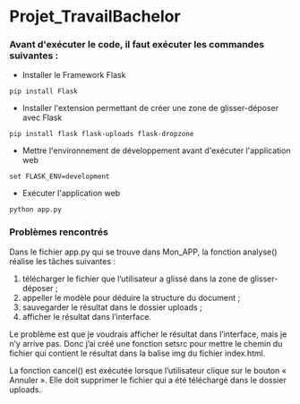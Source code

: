 # Projet_TravailBachelor

### Avant d'exécuter le code, il faut exécuter les commandes suivantes :

* Installer le Framework Flask

<code>pip install Flask</code>

* Installer l'extension permettant de créer une zone de glisser-déposer avec Flask

<code>pip install flask flask-uploads flask-dropzone</code>

* Mettre l'environnement de développement avant d'exécuter l'application web

<code>set FLASK_ENV=development</code>

* Exécuter l'application web

<code>python app.py</code>

### Problèmes rencontrés

Dans le fichier app.py qui se trouve dans Mon_APP, la fonction analyse() réalise les tâches suivantes :
1.	télécharger le fichier que l’utilisateur a glissé dans la zone de glisser-déposer ;
2.	appeller le modèle pour déduire la structure du document ;
3.	sauvegarder le résultat dans le dossier uploads ;
4.	afficher le résultat dans l’interface.

Le problème est que je voudrais afficher le résultat dans l’interface, mais je n’y arrive pas. Donc j’ai créé une fonction setsrc pour mettre le chemin du fichier qui contient le résultat dans la balise img du fichier index.html.

La fonction cancel() est exécutée lorsque l’utilisateur clique sur le bouton « Annuler ». Elle doit supprimer le fichier qui a été téléchargé dans le dossier uploads.
